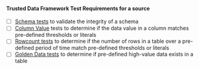 

#### Trusted Data Framework Test Requirements for a source

* [ ] [Schema tests](https://about.gitlab.com/handbook/business-ops/data-team/platform/dbt-guide/#schema-tests) to validate the integrity of a schema
* [ ] [Column Value]() tests to determine if the data value in a column matches pre-defined thresholds or literals
* [ ] [Rowcount tests]() to determine if the number of rows in a table over a pre-defined period of time match pre-defined thresholds or literals
* [ ] [Golden Data tests]() to determine if pre-defined high-value data exists in a table
